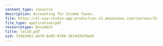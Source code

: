 ```yaml
---
content_type: resource
description: Accounting for Income Taxes.
file: https://ol-ocw-studio-app-production.s3.amazonaws.com/courses/15-515-financial-accounting-fall-2003/31bb3401eb780a9507891814d7b39a45_lec10.pdf
file_type: application/pdf
resourcetype: Document
title: lec10.pdf
uid: 31bb3401-eb78-0a95-0789-1814d7b39a45
---
```

